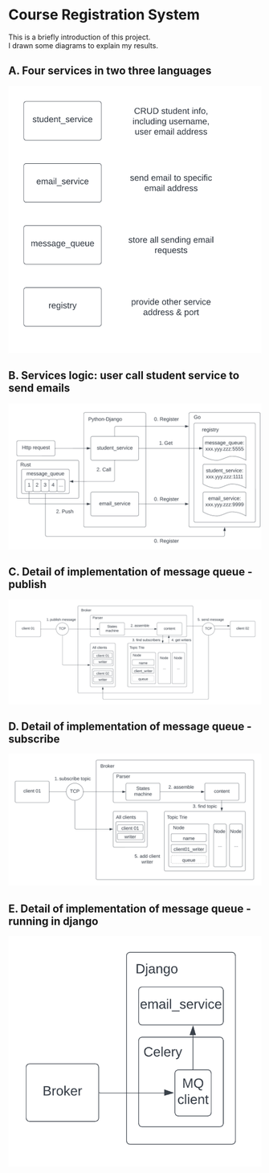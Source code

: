 # Course Registration System  
This is a briefly introduction of this project.  
I drawn some diagrams to explain my results.  

## A. Four services in two three languages

![image](https://github.com/TotallyNewGuy/courseregistration/blob/main/picture/services.png)

## B. Services logic: user call student service to send emails
![image](https://github.com/TotallyNewGuy/courseregistration/blob/main/picture/services_logic.png)

## C. Detail of implementation of message queue - publish

![image](https://github.com/TotallyNewGuy/courseregistration/blob/main/picture/mq_publish.png)  

## D. Detail of implementation of message queue - subscribe

![image](https://github.com/TotallyNewGuy/courseregistration/blob/main/picture/mq_subscribe.png)

## E. Detail of implementation of message queue - running in django

![image](https://github.com/TotallyNewGuy/courseregistration/blob/main/picture/run_in_django.png)

